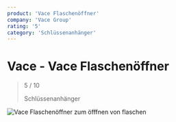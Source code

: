 ```yaml
---
product: 'Vace Flaschenöffner'
company: 'Vace Group'
rating: '5'
category: 'Schlüssenanhänger'
---
```


# Vace - Vace Flaschenöffner
>
> 5 / 10
>
> Schlüssenanhänger

![Vace Flaschenöffner](./assets/vace-vace-flaschenöffner-3067b226-b0cf-4c2a-acbe-099b03193552.jpg)
zum öfffnen von flaschen
